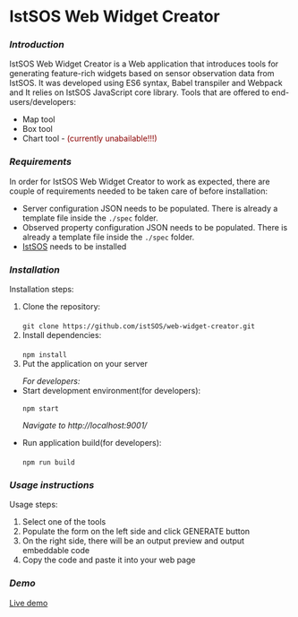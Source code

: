<h1>IstSOS Web Widget Creator</h1>
<h3><strong><i>Introduction</i></strong></h3>
<p>
IstSOS Web Widget Creator is a Web application that introduces tools for generating feature-rich widgets based on sensor observation data from IstSOS. It was developed using ES6 syntax, Babel transpiler and Webpack and It relies on IstSOS JavaScript core library. Tools that are offered to end-users/developers:
<ul>
	<li>Map tool</li>
	<li>Box tool</li>
	<li>Chart tool - <span style="color:darkred">(currently unabailable!!!)</span></li>
</ul>
</p>
<h3><strong><i>Requirements</i></strong></h3>
<p>
In order for IstSOS Web Widget Creator to work as expected, there are couple of requirements needed to be taken care of before installation:
<ul>
	<li>Server configuration JSON needs to be populated. There is already a template file inside the <code>./spec</code> folder.
	</li>
	<li>Observed property configuration JSON needs to be populated. There is already a template file inside the <code>./spec</code> folder.</li>
	<li><a href="http://istsos.org/">IstSOS</a> needs to be installed</span></li>
</ul>
</p>
<h3><strong><i>Installation</i></strong></h3>
Installation steps:
<ol>
	<li>Clone the repository:<br/><br/>
		<code>git clone https://github.com/istSOS/web-widget-creator.git</code>
	</li>
	<li>Install dependencies:<br/><br/>
		<code>npm install</code>
	</li>
	<li>Put the application on your server</li>
</ol>
<ul>
	<i>For developers:</i>
	<li>Start development environment(for developers):<br/><br/>
		<code>npm start</code>
		<p><i>Navigate to http://localhost:9001/</i></p>
	</li>
	<li>Run application build(for developers):<br/><br/>
		<code>npm run build</code>
	</li>
</ul>
<h3><strong><i>Usage instructions</i></strong></h3>
Usage steps:
<ol>
	<li>Select one of the tools</li>
	<li>Populate the form on the left side and click GENERATE button</li>
	<li>On the right side, there will be an output preview and output embeddable code</li>
	<li>Copy the code and paste it into your web page</li>
</ol>
<h3><strong><i>Demo</i></strong></h3>
<a target="_blank" href="http://luka-g.github.io/web-widget-creator">Live demo</a>